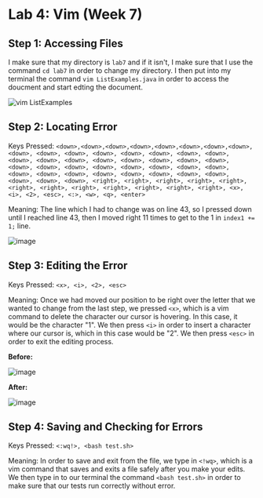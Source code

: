 # Lab 4: Vim (Week 7)

## Step 1: Accessing Files

I make sure that my directory is `lab7` and if it isn't, I make sure that I use the command `cd lab7` in order to change my directory. I then put into my terminal the command `vim ListExamples.java` in order
to access the doucment and start edting the document.

![vim ListExamples](https://github.com/TallAverageTree/cse15l-lab-reports/assets/146666323/eb58e0bf-455a-4f26-a037-d9a3e95877fb)

## Step 2: Locating Error

Keys Pressed: `<down>,<down>,<down>,<down>,<down>,<down>,<down>,<down>, <down>, <down>, <down>, <down>, <down>, <down>, <down>, <down>, <down>, <down>, <down>, <down>, <down>, <down>, <down>, <down>, <down>, <down>, <down>, <down>, <down>, <down>, <down>, <down>, <down>, <down>, <down>, <down>, <down>, <down>, <down>, <down>, <down>, <down>, <down>, <right>, <right>, <right>, <right>, <right>, <right>, <right>, <right>, <right>, <right>, <right>, <right>, <x>, <i>, <2>, <esc>, <:>, <w>, <q>, <enter>`

Meaning: The line which I had to change was on line 43, so I pressed down until I reached line 43, then I moved right 11 times to get to the 1 in `index1 += 1;` line.

![image](https://github.com/TallAverageTree/cse15l-lab-reports/assets/146666323/cef428e8-93e3-4a40-86da-3a382f67fefd)

## Step 3: Editing the Error

Keys Pressed: `<x>, <i>, <2>, <esc>`

Meaning: Once we had moved our position to be right over the letter that we wanted to change from the last step, we pressed `<x>`, which is a vim command to delete the character our cursor is hovering. In this case, it would be the character "1". We then press `<i>` in order to insert a character where our cursor
is, which in this case would be "2". We then press `<esc>` in order to exit the editing process.

**Before:**

![image](https://github.com/TallAverageTree/cse15l-lab-reports/assets/146666323/0748d180-dfa6-4bf3-9903-648820920c0f)

**After:**

![image](https://github.com/TallAverageTree/cse15l-lab-reports/assets/146666323/0abc785a-d915-42ca-86f5-e0f19695430b)

## Step 4: Saving and Checking for Errors

Keys Pressed: `<:wq!>, <bash test.sh>`

Meaning: In order to save and exit from the file, we type in `<!wq>`, which is a vim command that saves and exits a file safely after you make your edits. We then type in to our terminal the command `<bash test.sh>` in order to make sure that our tests run correctly without error.

